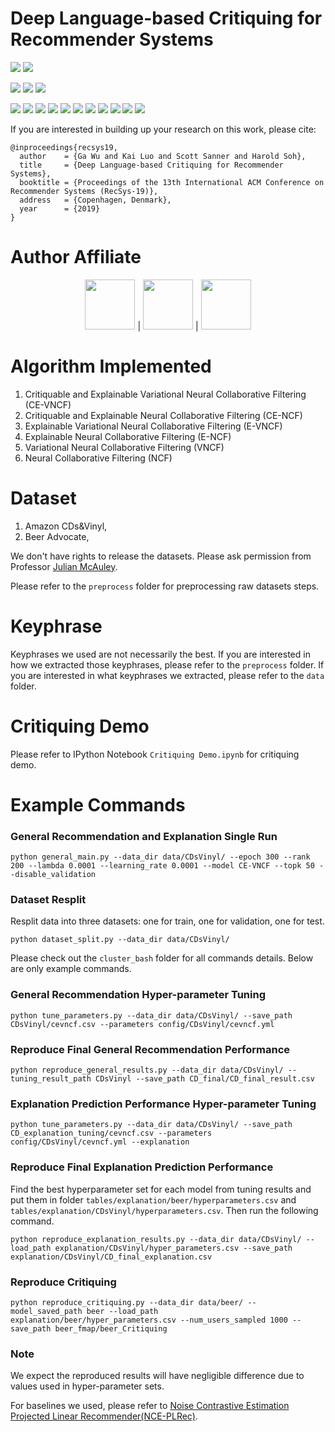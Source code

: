 Deep Language-based Critiquing for Recommender Systems
====================================================================
![](https://img.shields.io/badge/linux-ubuntu-red.svg)
![](https://img.shields.io/badge/Mac-OS-red.svg)

![](https://img.shields.io/badge/cuda-10.0-green.svg)
![](https://img.shields.io/badge/python-2.7-green.svg)
![](https://img.shields.io/badge/python-3.6-green.svg)

![](https://img.shields.io/badge/cython-0.29-blue.svg)
![](https://img.shields.io/badge/fbpca-1.0-blue.svg)
![](https://img.shields.io/badge/matplotlib-3.0.0-blue.svg)
![](https://img.shields.io/badge/numpy-1.15.2-blue.svg)
![](https://img.shields.io/badge/pandas-0.23.3-blue.svg)
![](https://img.shields.io/badge/pyyaml-4.1-blue.svg)
![](https://img.shields.io/badge/scipy-1.1.0-blue.svg)
![](https://img.shields.io/badge/seaborn-0.9.0-blue.svg)
![](https://img.shields.io/badge/sklearn-0.20.1-blue.svg)
![](https://img.shields.io/badge/tensorflow-1.12.0-blue.svg)
![](https://img.shields.io/badge/tqdm-4.28.1-blue.svg)


If you are interested in building up your research on this work, please cite:
```
@inproceedings{recsys19,
  author    = {Ga Wu and Kai Luo and Scott Sanner and Harold Soh},
  title     = {Deep Language-based Critiquing for Recommender Systems},
  booktitle = {Proceedings of the 13th International ACM Conference on Recommender Systems (RecSys-19)},
  address   = {Copenhagen, Denmark},
  year      = {2019}
}
```

# Author Affiliate
<p align="center">
<a href="https://www.utoronto.ca//"><img src="https://github.com/wuga214/NCE_Projected_LRec/blob/master/logos/U-of-T-logo.svg" height="80"></a> | 
<a href="https://vectorinstitute.ai/"><img src="https://github.com/wuga214/NCE_Projected_LRec/blob/master/logos/vectorlogo.svg" height="80"></a> | 
<a href="http://nus.edu.sg/"><img src="https://github.com/wuga214/DeepCritiquingForRecSys/blob/refactor/logos/NUS_Logo.svg"  height="80"></a>
</p>

# Algorithm Implemented
1. Critiquable and Explainable Variational Neural Collaborative Filtering (CE-VNCF)
2. Critiquable and Explainable Neural Collaborative Filtering (CE-NCF)
3. Explainable Variational Neural Collaborative Filtering (E-VNCF)
4. Explainable Neural Collaborative Filtering (E-NCF)
5. Variational Neural Collaborative Filtering (VNCF)
6. Neural Collaborative Filtering (NCF)

# Dataset
1. Amazon CDs&Vinyl,
2. Beer Advocate,

We don't have rights to release the datasets. Please ask permission from Professor [Julian McAuley](https://cseweb.ucsd.edu/~jmcauley/).

Please refer to the `preprocess` folder for preprocessing raw datasets steps.

# Keyphrase
Keyphrases we used are not necessarily the best. If you are interested in how we extracted those keyphrases, please refer to the `preprocess` folder. If you are interested in what keyphrases we extracted, please refer to the `data` folder.

# Critiquing Demo
Please refer to IPython Notebook `Critiquing Demo.ipynb` for critiquing demo.

# Example Commands

### General Recommendation and Explanation Single Run
```
python general_main.py --data_dir data/CDsVinyl/ --epoch 300 --rank 200 --lambda 0.0001 --learning_rate 0.0001 --model CE-VNCF --topk 50 --disable_validation
```

### Dataset Resplit
Resplit data into three datasets: one for train, one for validation, one for test.
```
python dataset_split.py --data_dir data/CDsVinyl/
```

Please check out the `cluster_bash` folder for all commands details. Below are only example commands.

### General Recommendation Hyper-parameter Tuning
```
python tune_parameters.py --data_dir data/CDsVinyl/ --save_path CDsVinyl/cevncf.csv --parameters config/CDsVinyl/cevncf.yml
```

### Reproduce Final General Recommendation Performance
```
python reproduce_general_results.py --data_dir data/CDsVinyl/ --tuning_result_path CDsVinyl --save_path CD_final/CD_final_result.csv
```

### Explanation Prediction Performance Hyper-parameter Tuning
```
python tune_parameters.py --data_dir data/CDsVinyl/ --save_path CD_explanation_tuning/cevncf.csv --parameters config/CDsVinyl/cevncf.yml --explanation
```

### Reproduce Final Explanation Prediction Performance
Find the best hyperparameter set for each model from tuning results and put them in folder `tables/explanation/beer/hyperparameters.csv` and `tables/explanation/CDsVinyl/hyperparameters.csv`. Then run the following command.
```
python reproduce_explanation_results.py --data_dir data/CDsVinyl/ --load_path explanation/CDsVinyl/hyper_parameters.csv --save_path explanation/CDsVinyl/CD_final_explanation.csv
```

### Reproduce Critiquing
```
python reproduce_critiquing.py --data_dir data/beer/ --model_saved_path beer --load_path explanation/beer/hyper_parameters.csv --num_users_sampled 1000 --save_path beer_fmap/beer_Critiquing
```

### Note
We expect the reproduced results will have negligible difference due to values used in hyper-parameter sets.

For baselines we used, please refer to [Noise Contrastive Estimation Projected Linear Recommender(NCE-PLRec)](https://github.com/wuga214/NCE_Projected_LRec).
